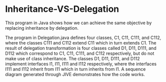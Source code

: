 # Inheritance-VS-Delegation
This program in Java shows how we can achieve the same objective by replacing inheritance by delegation. 

The program in Delegation.java defines four classes, C1, C11, C111, and C112, where the classes C111 and C112 extend C11 which in turn extends C1.
The result of delegation transformation is four classes called D1, D11, D111, and D112 which correspond to C1, C11, C111, and C112 respectively,
but do not make use of class inheritance. The classes D1, D11, D111, and D112 implement interfaces I1, I11, I111 and I112 respectively, where the interfaces I111 and I112 inherit from I11 which in turn inherits from I1.
A sequence diagram generated through JIVE demonstrates how the code works.

